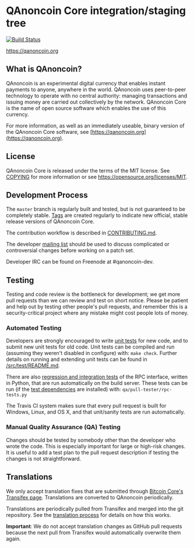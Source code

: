 QAnoncoin Core integration/staging tree
=====================================

[![Build Status](https://travis-ci.org/qanoncoin-project/qanoncoin.svg?branch=master)](https://travis-ci.org/qanoncoin-project/qanoncoin)

https://qanoncoin.org

What is QAnoncoin?
----------------

QAnoncoin is an experimental digital currency that enables instant payments to
anyone, anywhere in the world. QAnoncoin uses peer-to-peer technology to operate
with no central authority: managing transactions and issuing money are carried
out collectively by the network. QAnoncoin Core is the name of open source
software which enables the use of this currency.

For more information, as well as an immediately useable, binary version of
the QAnoncoin Core software, see [https://qanoncoin.org](https://qanoncoin.org).

License
-------

QAnoncoin Core is released under the terms of the MIT license. See [COPYING](COPYING) for more
information or see https://opensource.org/licenses/MIT.

Development Process
-------------------

The `master` branch is regularly built and tested, but is not guaranteed to be
completely stable. [Tags](https://github.com/qanoncoin-project/qanoncoin/tags) are created
regularly to indicate new official, stable release versions of QAnoncoin Core.

The contribution workflow is described in [CONTRIBUTING.md](CONTRIBUTING.md).

The developer [mailing list](https://groups.google.com/forum/#!forum/qanoncoin-dev)
should be used to discuss complicated or controversial changes before working
on a patch set.

Developer IRC can be found on Freenode at #qanoncoin-dev.

Testing
-------

Testing and code review is the bottleneck for development; we get more pull
requests than we can review and test on short notice. Please be patient and help out by testing
other people's pull requests, and remember this is a security-critical project where any mistake might cost people
lots of money.

### Automated Testing

Developers are strongly encouraged to write [unit tests](src/test/README.md) for new code, and to
submit new unit tests for old code. Unit tests can be compiled and run
(assuming they weren't disabled in configure) with: `make check`. Further details on running
and extending unit tests can be found in [/src/test/README.md](/src/test/README.md).

There are also [regression and integration tests](/qa) of the RPC interface, written
in Python, that are run automatically on the build server.
These tests can be run (if the [test dependencies](/qa) are installed) with: `qa/pull-tester/rpc-tests.py`

The Travis CI system makes sure that every pull request is built for Windows, Linux, and OS X, and that unit/sanity tests are run automatically.

### Manual Quality Assurance (QA) Testing

Changes should be tested by somebody other than the developer who wrote the
code. This is especially important for large or high-risk changes. It is useful
to add a test plan to the pull request description if testing the changes is
not straightforward.

Translations
------------

We only accept translation fixes that are submitted through [Bitcoin Core's Transifex page](https://www.transifex.com/projects/p/bitcoin/).
Translations are converted to QAnoncoin periodically.

Translations are periodically pulled from Transifex and merged into the git repository. See the
[translation process](doc/translation_process.md) for details on how this works.

**Important**: We do not accept translation changes as GitHub pull requests because the next
pull from Transifex would automatically overwrite them again.
